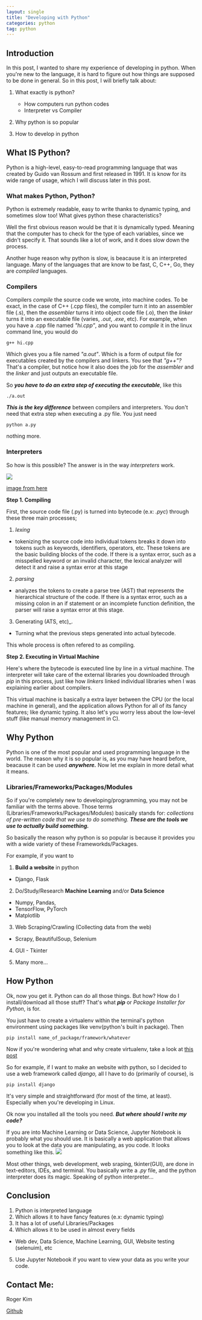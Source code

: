 ```yaml
---
layout: single
title: "Developing with Python"
categories: python
tag: python
---
```


## Introduction

In this post, I wanted to share my experience of developing in python. When you're new to the language, it is hard to figure out how things are supposed to be done in general. So in this post, I will briefly talk about:

1. What exactly is python?
    - How computers run python codes
    - Interpreter vs Compiler

2. Why python is so popular

3. How to develop in python

## What IS Python?

Python is a high-level, easy-to-read programming language that was created by Guido van Rossum and first released in 1991. It is know for its wide range of usage, which I will discuss later in this post.

### What makes Python, Python?

Python is extremely readable, easy to write thanks to dynamic typing, and sometimes slow too! What gives python these characteristics?

Well the first obvious reason would be that it is dynamically typed. Meaning that the computer has to check for the type of each variables, since we didn't specify it. That sounds like a lot of work, and it does slow down the process.

Another huge reason why python is slow, is beacause it is an interpreted language. Many of the languages that are know to be fast, C, C++, Go, they are _compiled_ languages.

### Compilers

Compilers _compile_ the source code we wrote, into machine codes. To be exact, in the case of C++ (.cpp files), the compiler turn it into an assembler file (.s), then the _assembler_ turns it into object code file (.o), then the _linker_ turns it into an executable file (varies, _.out_, _.exe_, etc). For example, when you have a .cpp file named _"hi.cpp"_, and you want to _compile_ it in the linux command line, you would do
```
g++ hi.cpp
```
Which gives you a file named _"a.out"_. Which is a form of output file for executables created by the compilers and linkers. You see that _"g++"?_ That's a compiler, but notice how it also does the job for the _assembler_ and the _linker_ and just outputs an executable file.

So ***you have to do an extra step of executing the executable***, like this
```
./a.out
```

***This is the key difference*** between compilers and interpreters. You don't need that extra step when executing a .py file. You just need
```
python a.py
```
nothing more.

### Interpreters

So how is this possible? The answer is in the way _interpreters_ work.

![](/assets/img/python-interpreter.jpg)

[image from here](https://www.youtube.com/watch?app=desktop&v=VsjJfaUdFO8)

**Step 1. Compiling**

First, the source code file (.py) is turned into bytecode (e.x: _.pyc_) through these three main processes; 
1. _lexing_
 - tokenizing the source code into individual tokens breaks it down into tokens such as keywords, identifiers, operators, etc. These tokens are the basic building blocks of the code. If there is a syntax error, such as a misspelled keyword or an invalid character, the lexical analyzer will detect it and raise a syntax error at this stage
2. _parsing_ 
- analyzes the tokens to create a parse tree (AST) that represents the hierarchical structure of the code. If there is a syntax error, such as a missing colon in an if statement or an incomplete function definition, the parser will raise a syntax error at this stage.
3. Generating (ATS, etc)_. 
- Turning what the previous steps generated into actual bytecode.

This whole process is often refered to as compiling. 

**Step 2. Executing in Virtual Machine**

Here's where the bytecode is executed line by line in a virtual machine. The interpreter will take care of the external libraries you downloaded through _pip_ in this process, just like how _linkers_ linked individual libraries when I was explaining earlier about compilers.

This virtual machine is basically a extra layer between the CPU (or the local machine in general), and the application allows Python for all of its fancy features; like dynamic typing. It also let's you worry less about the low-level stuff (like manual memory management in C).

## Why Python

Python is one of the most popular and used programming language in the world. The reason why it is so popular is, as you may have heard before, beacause it can be used ***anywhere.*** Now let me explain in more detail what it means.

### Libraries/Frameworks/Packages/Modules

So if you're completely new to developing/programming, you may not be familiar with the terms above. Those terms (Libraries/Frameworks/Packages/Modules) basically stands for: _collections of pre-written code that we use to do something._ ***These are the tools we use to actually build something.***

So basically the reason why python is so popular is because it provides you with a wide variety of these Frameworkds/Packages.

For example, if you want to 
1. **Build a website** in python
- Django, Flask

2. Do/Study/Research **Machine Learning** and/or **Data Science**
- Numpy, Pandas, 
- TensorFlow, PyTorch
- Matplotlib

3. Web Scraping/Crawling (Collecting data from the web)
- Scrapy, BeautifulSoup, Selenium

4. GUI - Tkinter

5. Many more...

## How Python

Ok, now you get it. Python can do all those things. But how? How do I install/download all those stuff? That's what ***pip*** or _Package Installer for Python_, is for.

You just have to create a virtualenv within the terminal's python environment using packages like venv(python's built in package). Then
```
pip install name_of_package/framework/whatever
```
Now if you're wondering what and why create virtualenv, take a look at [this post](https://kmsrogerkim.github.io/cmpnyinfo/cmpnyinfo-the-first-step/)

So for example, if I want to make an website with python, so I decided to use a web framework called _django,_ all I have to do (primarily of course), is 
```
pip install django
```
It's very simple and straightforward (for most of the time, at least). Especially when you're developing in Linux.

Ok now you installed all the tools you need. ***But where should I write my code?***

If you are into Machine Learning or Data Science, Jupyter Notebook is probably what you should use. It is basically a web application that allows you to look at the data you are manipulating, as you code. It looks something like this.
![](/assets/img/jupyter_notebook.png)

Most other things, web development, web sraping, tkinter(GUI), are done in text-editors, IDEs, and terminal. You basically write a _.py_ file, and the python interpreter does its magic. Speaking of python interpreter...

## Conclusion

1. Python is interpreted language
2. Which allows it to have fancy features (e.x: dynamic typing)
3. It has a lot of useful Libraries/Packages
4. Which allows it to be used in almost every fields
- Web dev, Data Science, Machine Learning, GUI, Website testing (selenuim), etc
5. Use Jupyter Notebook if you want to view your data as you write your code.

## Contact Me:

Roger Kim

[Github](https://github.com/kmsrogerkim)



